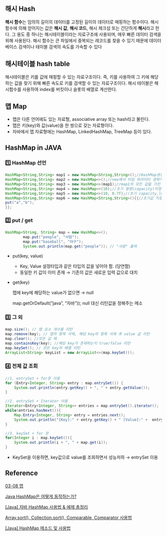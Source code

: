## 해시 Hash

**해시 함수**는 임의의 길이의 데이터를 고정된 길이의 데이터로 매핑하는 함수이다. 해시 함수에 의해 얻어지는 값은 **해시 값**, **해시 코드**, 해시 체크섬 또는 간단하게 **해시**라고 한다. 그 용도 중 하나는 해시테이블이라는 자료구조에 사용되며, 매우 빠른 데이터 검색을 위해 사용된다. 해시 함수는 큰 파일에서 중복되는 레코드를 찾을 수 있기 때문에 데이터베이스 검색이나 테이블 검색의 속도를 가속할 수 있다

## 해시테이블 hash table

해시테이블은 키를 값에 매핑할 수 있는 자료구조이다. 즉, 키를 사용하여 그 키에 해당하는 값을 찾기 위해 빠른 속도로 키를 검색할 수 있는 자료구조이다. 해시 테이블은 해시함수를 사용하여 index를 버킷이나 슬롯의 배열로 계산한다.

## 맵 Map

- 맵은 다른 언어에도 있는 자료형, associative array 또는 hash라고 불린다.
- 맵은 키(key)와 값(value)을 한 쌍으로 갖는 자료형이다.
- 자바에서 맵 자료형에는 HashMap, LinkedHashMap, TreeMap 등이 있다.

## HashMap in JAVA

### 1️⃣ HashMap 선언

```java
HashMap<String,String> map1 = new HashMap<String,String>();//HashMap생성
HashMap<String,String> map2 = new HashMap<>();//new에서 타입 파라미터 생략가능
HashMap<String,String> map3 = new HashMap<>(map1);//map1의 모든 값을 가진 HashMap생성
HashMap<String,String> map4 = new HashMap<>(10);//초기 용량(capacity)지정
HashMap<String,String> map5 = new HashMap<>(10, 0.7f);//초기 capacity,load factor지정
HashMap<String,String> map6 = new HashMap<String,String>(){{//초기값 지정
put("a","b");
}};
```

### 2️⃣ put / get

```java
HashMap<String, String> map = new HashMap<>();
        map.put("people", "사람");
        map.put("baseball", "야구");
        System.out.println(map.get("people")); // "사람" 출력
```

- put(key, value)
    - Key, Value 설정타입과 같은 타입의 값을 넣어야 함. (당연함)
    - 동일한 키 값이 이미 존재 → 기존의 값은 새로운 입력 값으로 대치
- get(key)
    
    맵에 key에 해당하는 value가 없으면 → null
    
    map.getOrDefault(”java”, “자바”)); null 대신 리턴값을 정해주는 메소
    

### 3️⃣ 그 외

```java
map.size(); // 맵 요소 개수를 리턴
map.remove(key); // 맵의 항목 삭제, 해당 key의 항목 삭제 후 value 값 리턴
map.clear(); //모든 값 제
map.containsKey(key); //해당 key가 존재하는지 true/false 리턴
map.keySet(); // 모든 key의 배열 리턴
ArrayList<String> keyList = new ArrayList<>(map.keySet());
```

### 4️⃣ 전체 값 조회

```java
//1. entrySet + for문 이용
for (Entry<Integer, String> entry : map.entrySet()) {
    System.out.println(entry.getKey() + ", " + entry.getValue());
}

//2. entrySet + Iterator 이용
Iterator<Entry<Integer, String>> entries = map.entrySet().iterator();
while(entries.hasNext()){
    Map.Entry<Integer, String> entry = entries.next();
    System.out.println("[Key]:" + entry.getKey() + " [Value]:" +  entry.getValue());
}

//3. keySet + for 문
for(Integer i : map.keySet()){
    System.out.println(i + ", " + map.get(i));
}
```

- KeySet을 이용하면, key값으로 value를 조회하면서 성능저하 → entrySet 이용

## Reference

[03-08 맵](https://wikidocs.net/208#hashmap)

[Java HashMap은 어떻게 동작하는가?](https://d2.naver.com/helloworld/831311)

[[Java] 자바 HashMap 사용법 & 예제 총정리](https://coding-factory.tistory.com/556)

[Array.sort(), Collection.sort(), Comparable, Comparator 사용법](https://stir.tistory.com/124)

[[Java] HashMap 메소드 및 사용법](https://gre-eny.tistory.com/97)
